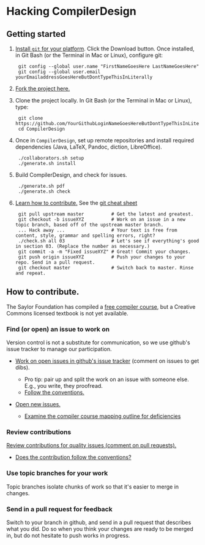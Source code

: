 Hacking CompilerDesign
======================
## Getting started
1. [Install `git` for your platform](http://git-scm.com/). Click the Download button.
Once installed, in Git Bash (or the Terminal in Mac or Linux), configure git:

        git config --global user.name "FirstNameGoesHere LastNameGoesHere"
        git config --global user.email yourEmailaddressGoesHereButDontTypeThisInLiterally

2. [Fork the project here.](https://github.com/lawrancej/CompilerDesign/fork)
3. Clone the project locally. In Git Bash (or the Terminal in Mac or Linux), type:

        git clone https://github.com/YourGithubLoginNameGoesHereButDontTypeThisInLiterally/CompilerDesign.git
        cd CompilerDesign

4. Once in `CompilerDesign`, set up remote repositories and install required dependencies (Java, LaTeX, Pandoc, diction, LibreOffice).

        ./collaborators.sh setup
        ./generate.sh install

5. Build CompilerDesign, and check for issues.

        ./generate.sh pdf
        ./generate.sh check

6. [Learn how to contribute.](#how-to-contribute) See the [git cheat sheet](git.md)

        git pull upstream master          # Get the latest and greatest.
        git checkout -b issueXYZ          # Work on an issue in a new topic branch, based off of the upstream master branch.
        ... Hack away ...                 # Your text is free from content, style, grammar and spelling errors, right?
        ./check.sh all 03                 # Let's see if everything's good in section 03. (Replace the number as necessary.)
        git commit -a -m "Fixed issueXYZ" # Great! Commit your changes.
        git push origin issueXYZ          # Push your changes to your repo. Send in a pull request.
        git checkout master               # Switch back to master. Rinse and repeat.

## How to contribute.
The Saylor Foundation has compiled a [free compiler course](http://www.saylor.org/courses/cs304/), but a Creative Commons licensed textbook is not yet available.

### Find (or open) an issue to work on
Version control is not a substitute for communication, so we use github's issue tracker to manage our participation.

 - [Work on open issues in github's issue tracker](https://github.com/lawrancej/CompilerDesign/issues) (comment on issues to get dibs).
   * Pro tip: pair up and split the work on an issue with someone else. E.g., you write, they proofread.
   * [Follow the conventions.](CONVENTIONS.md)

 - [Open new issues.](https://github.com/lawrancej/CompilerDesign/issues/new)
   * [Examine the compiler course mapping outline for deficiencies](http://www.saylor.org/content/coursemapping/CourseMappingFormCS304.xls)

### Review contributions
[Review contributions for quality issues (comment on pull requests).](https://github.com/lawrancej/CompilerDesign/pulls)

 - [Does the contribution follow the conventions?](CONVENTIONS.md)

### Use topic branches for your work
Topic branches isolate chunks of work so that it's easier to merge in changes.

### Send in a pull request for feedback
Switch to your branch in github, and send in a pull request that describes what you did.
Do so when you think your changes are ready to be merged in, but do not hesitate to push works in progress.
